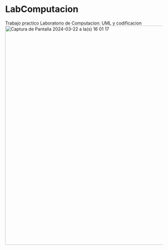 # LabComputacion
Trabajo practico Laboratorio de Computacion: UML y codificacion 
<img width="701" alt="Captura de Pantalla 2024-03-22 a la(s) 16 01 17" src="https://github.com/TomasLoha/LabComputacion/assets/115595473/140aff65-8ba7-4ad6-b036-8f5202852d7b">
